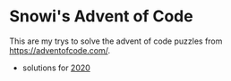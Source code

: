 # Snowi's Advent of Code

This are my trys to solve the advent of code puzzles from https://adventofcode.com/.


* solutions for [2020](2020)




